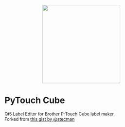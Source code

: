<div align="center">
<img src="https://github.com/piksel/pytouch-cube/raw/main/logo.png" width="256" />
</div>


# PyTouch Cube
Qt5 Label Editor for Brother P-Touch Cube label maker.  
Forked from [this gist by @stecman](https://gist.github.com/stecman/ee1fd9a8b1b6f0fdd170ee87ba2ddafd)






